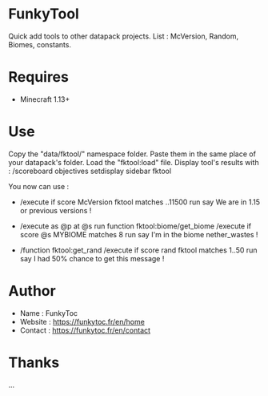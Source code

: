 # FunkyTool
Quick add tools to other datapack projects.
List : McVersion, Random, Biomes, constants.

# Requires 
- Minecraft 1.13+

# Use
Copy the "data/fktool/" namespace folder. Paste them in the same place of your datapack's folder. 
Load the "fktool:load" file.
Display tool's results with : /scoreboard objectives setdisplay sidebar fktool

You now can use : 
  - /execute if score McVersion fktool matches ..11500 run say We are in 1.15 or previous versions ! 

  - /execute as @p at @s run function fktool:biome/get_biome
    /execute if score @s MYBIOME matches 8 run say I'm in the biome nether_wastes !

  - /function fktool:get_rand
    /execute if score rand fktool matches 1..50 run say I had 50% chance to get this message !

# Author
- Name : FunkyToc 
- Website : https://funkytoc.fr/en/home
- Contact : https://funkytoc.fr/en/contact

# Thanks 
...
